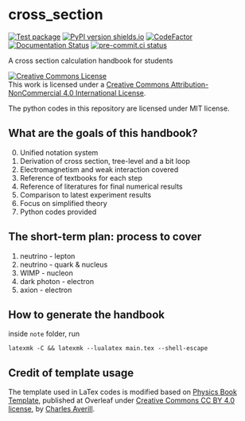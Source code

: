 # cross_section
[![Test package](https://github.com/dachengx/cross_section/actions/workflows/pytest.yml/badge.svg?branch=main)](https://github.com/dachengx/cross_section/actions/workflows/pytest.yml)
[![PyPI version shields.io](https://img.shields.io/pypi/v/xsectron.svg)](https://pypi.python.org/pypi/xsectron/)
[![CodeFactor](https://www.codefactor.io/repository/github/dachengx/cross_section/badge)](https://www.codefactor.io/repository/github/dachengx/cross_section)
[![Documentation Status](https://readthedocs.org/projects/xsectron/badge/?version=latest)](https://xsectron.readthedocs.io/en/latest/?badge=latest)
[![pre-commit.ci status](https://results.pre-commit.ci/badge/github/dachengx/cross_section/main.svg)](https://results.pre-commit.ci/latest/github/dachengx/cross_section/main)

A cross section calculation handbook for students

<a rel="license" href="http://creativecommons.org/licenses/by-nc/4.0/"><img alt="Creative Commons License" style="border-width:0" src="https://i.creativecommons.org/l/by-nc/4.0/88x31.png" /></a><br />This work is licensed under a <a rel="license" href="http://creativecommons.org/licenses/by-nc/4.0/">Creative Commons Attribution-NonCommercial 4.0 International License</a>.

The python codes in this repository are licensed under MIT license.

## What are the goals of this handbook?

0. Unified notation system
1. Derivation of cross section, tree-level and a bit loop
2. Electromagnetism and weak interaction covered
3. Reference of textbooks for each step
4. Reference of literatures for final numerical results
5. Comparison to latest experiment results
6. Focus on simplified theory
7. Python codes provided

## The short-term plan: process to cover

1. neutrino - lepton
2. neutrino - quark & nucleus
3. WIMP - nucleon
4. dark photon - electron
5. axion - electron

## How to generate the handbook

inside `note` folder, run

```
latexmk -C && latexmk --lualatex main.tex --shell-escape
```

## Credit of template usage

The template used in LaTex codes is modified based on [Physics Book Template](https://www.overleaf.com/latex/templates/physics-book-template/ncpnbrqpttwv), published at Overleaf under [Creative Commons CC BY 4.0 license](https://creativecommons.org/licenses/by/4.0/), by [Charles Averill](https://github.com/CharlesAverill).
